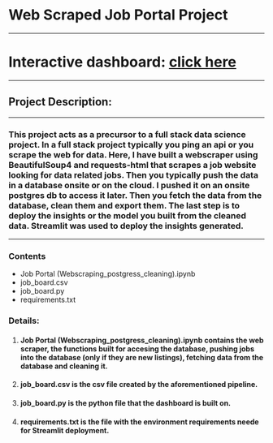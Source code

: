 # Web Scraped Job Portal Project
---
# Interactive dashboard: [click here](https://asteriosds-ml-portfolio-web-scraped-job-portaljob-board-p2x3xc.streamlit.app/?fbclid=IwAR3ckIlzF0Ofwew8Q9GFKAwacgb0Mvsw6wa-pYDOtF_gfoen9-WUdr9sy5I)
---
## Project Description:
---
### This project acts as a precursor to a full stack data science project. In a full stack project typically you ping an api or you scrape the web for data. Here, I have built a webscraper using BeautifulSoup4 and requests-html that scrapes a job website looking for data related jobs. Then you typically push the data in a database onsite or on the cloud. I pushed it on an onsite postgres db to access it later. Then you fetch the data from the database, clean them and export them. The last step is to deploy the insights or the model you built from the cleaned data. Streamlit was used to deploy the insights generated.

---
### Contents

- Job Portal (Webscraping_postgress_cleaning).ipynb
- job_board.csv
- job_board.py
- requirements.txt

### Details:
1. #### **Job Portal (Webscraping_postgress_cleaning).ipynb** contains the web scraper, the functions built for accesing the database, pushing jobs into the database (only if they are new listings), fetching data from the database and cleaning it.
2. #### **job_board.csv** is the csv file created by the aforementioned pipeline.
3. #### **job_board.py** is the python file that the dashboard is built on.
4. #### **requirements.txt** is the file with the environment requirements neede for Streamlit deployment.